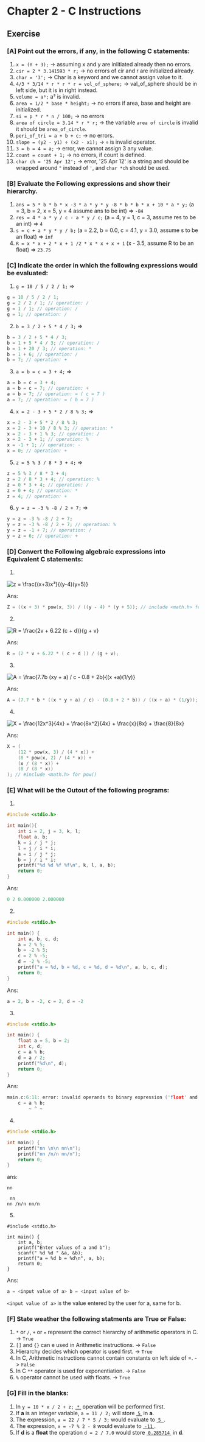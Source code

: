 # Chapter 2 - C Instructions

## Exercise

### [A] Point out the errors, if any, in the following C statements:
1. `x = (Y + 3);` -> assuming x and y are iniitiated already then no errors.
2. `cir = 2 * 3.141593 * r;` -> no errors of cir and r are initialized already.
3. `char = '3';` -> Char is a keyword and we cannot assign value to it.
4. `4/3 * 3/14 * r * r * r = vol_of_sphere;` -> val_of_sphere should be in left side, but it is in right instead.
5. `volume = a³;` a³ is invalid.
6. `area = 1/2 * base * height;` -> no errors if area, base and height are initialized.
7. `si = p * r * n / 100;` -> no errors
8. `area of circle = 3.14 * r * r;` -> the variable `area of circle` is invalid it should be `area_of_circle`.
9. `peri_of_tri = a + b + c;` -> no errors.
10. `slope = (y2 - y1) ÷ (x2 - x1);` -> `÷` is invalid operator.
11. `3 = b = 4 = a;` -> error, we cannot assign 3 any value.
12. `count = count + 1;` -> no errors, if count is defined.
13. `char ch = '25 Apr 12';` -> error, '25 Apr 12' is a string and should be wrapped around `"` instead of `'`, and `char *ch` should be used.

### [B] Evaluate the Following expressions and show their hierarchy.
1. `ans = 5 * b * b * x -3 * a * y * y -8 * b * b * x + 10 * a * y;` (a = 3, b = 2, x = 5, y = 4 assume ans to be int) => `-84`
2. `res = 4 * a * y / c - a * y / c;` (a = 4, y = 1, c = 3, assume res to be an int) => `4`
3. `s = c + a * y * y / b;` (a = 2.2, b = 0.0, c = 4.1, y = 3.0, assume s to be an float) => `inf` 
4. `R = x * x + 2 * x + 1 /2 * x * x + x + 1` (x - 3.5, assume R to be an float) => `23.75`

### [C] Indicate the order in which the following expressions would be evaluated: 
1. `g = 10 / 5 / 2 / 1;` => 
```c
g = 10 / 5 / 2 / 1;
g = 2 / 2 / 1; // operation: /
g = 1 / 1; // operation: /
g = 1; // operation: /
```

2. `b = 3 / 2 + 5 * 4 / 3;` => 
```c
b = 3 / 2 + 5 * 4 / 3;
b = 1 + 5 * 4 / 3; // operation: /
b = 1 + 20 / 3; // operation: *
b = 1 + 6; // operation: /
b = 7; // operation: +
```

3. `a = b = c = 3 + 4;` => 
```c
a = b = c = 3 + 4; 
a = b = c = 7; // operation: + 
a = b = 7; // operation: = ( c = 7 ) 
a = 7; // operation: = ( b = 7 ) 
```

4. `x = 2 - 3 + 5 * 2 / 8 % 3;` => 
```c
x = 2 - 3 + 5 * 2 / 8 % 3; 
x = 2 - 3 + 10 / 8 % 3; // operation: * 
x = 2 - 3 + 1 % 3; // operation: / 
x = 2 - 3 + 1; // operation: % 
x = -1 + 1; // operation: - 
x = 0; // operation: + 
```

5. `z = 5 % 3 / 8 * 3 + 4;` => 
```c
z = 5 % 3 / 8 * 3 + 4;
z = 2 / 8 * 3 + 4; // operation: %
z = 0 * 3 + 4; // operation: /
z = 0 + 4; // operation: *
z = 4; // operation: +
```

6. `y = z = -3 % -8 / 2 + 7;` => 
```c
y = z = -3 % -8 / 2 + 7;
y = z = -3 % -8 / 2 + 7; // operation: %
y = z = -1 + 7; // operation: /
y = z = 6; // operation: +
```
### [D] Convert the Following algebraic expressions into Equivalent C statements:

1. 
![z = \frac{(x+3)x³}{(y-4)(y+5)}](../../assets/ch2/d1.png)

Ans:
```c
Z = ((x + 3) * pow(x, 3)) / ((y - 4) * (y + 5)); // include <math.h> for pow()
```

2. 
![R = \frac{2v + 6.22 (c + d)}{g + v}](../../assets/ch2/d2.png)

Ans:
```c
R = (2 * v + 6.22 * ( c + d )) / (g + v);
```

3. 
![A = \frac{7.7b (xy + a) / c - 0.8 + 2b}{(x +a)(1/y)}](../../assets/ch2/d3.png)

Ans:
```c
A = (7.7 * b * ((x * y + a) / c) - (0.8 + 2 * b)) / ((x + a) * (1/y));
```

4. 
![X = \frac{12x^3}{4x} + \frac{8x^2}{4x} + \frac{x}{8x} + \frac{8}{8x}](../../assets/ch2/d4.png)

Ans:
```c
X = (
    (12 * pow(x, 3) / (4 * x)) +
    (8 * pow(x, 2) / (4 * x)) +
    (x / (8 * x)) +
    (8 / (8 * x))
); // #include <math.h> for pow()
```

### [E] What will be the Outout of the following programs:
1. 
```c
#include <stdio.h>

int main(){
    int i = 2, j = 3, k, l;
    float a, b;
    k = i / j * j;
    l = j / i * i;
    a = i / j * j;
    b = j / i * i;
    printf("%d %d %f %f\n", k, l, a, b);
    return 0;
}
```

Ans: 
```c
0 2 0.000000 2.000000
```

2. 
```c
#include <stdio.h>

int main() {
    int a, b, c, d;
    a = 2 % 5;
    b = -2 % 5;
    c = 2 % -5;
    d = -2 % -5;
    printf("a = %d, b = %d, c = %d, d = %d\n", a, b, c, d);
    return 0;
}
```

Ans:
```c
a = 2, b = -2, c = 2, d = -2
```

3.
```c
#include <stdio.h>

int main() {
    float a = 5, b = 2;
    int c, d;
    c = a % b;
    d = a / 2;
    printf("%d\n", d);
    return 0;
}
```
Ans:
```c
main.c:6:11: error: invalid operands to binary expression ('float' and 'float')
    c = a % b;
        ~ ^ ~
```

4. 
```c
#include <stdio.h>

int main() {
    printf("nn \n\n nn\n");
    printf("nn /n/n nn/n");
    return 0;
}
```
ans:
```
nn 

 nn
nn /n/n nn/n
```

5. 
```
#include <stdio.h>

int main() {
    int a, b;
    printf("Enter values of a and b");
    scanf(" %d %d " &a, &b);
    printf("a = %d b = %d\n", a, b);
    return 0;
}
```

Ans:
```c
a = <input value of a> b = <input value of b>
``` 
`<input value of a>` is the value entered by the user for a, same for b.

### [F] State weather the following statments are True or False:
1. `*` or `/`, `+` or `=` represent the correct hierarchy of arithmetic operators in C. -> `True`
2. `[]` and `{}` can e used in Arithmetic instructions. -> `False`
3. Hierarchy decides which operator is used first. -> `True`
4. In C, Arithmetic instructions cannot contain constants on left side of =. -> `False`
5. In C `**` operator is used for exponentiation. -> `False`
6. `%` operator cannot be used with floats. -> `True`

### [G] Fill in the blanks:
1. In `y = 10 * x / 2 + z;` <u>&nbsp;`*`&nbsp;</u> operation will be performed first.
2. If **a** is an integer variable, `a = 11 / 2;` will store <u>&nbsp;`5`&nbsp;</u> in **a**.
3. The expression, `a = 22 / 7 * 5 / 3;` would evaluate to <u> &nbsp;`5` &nbsp;</u>. 
4. The expression, `x = -7 % 2 - 8` would evaluate to <u>&nbsp;`-11`&nbsp;</u>. 
5. If **d** is a **float** the operation `d = 2 / 7.0` would store <u>&nbsp;`0.285714`&nbsp;</u> in **d**.
